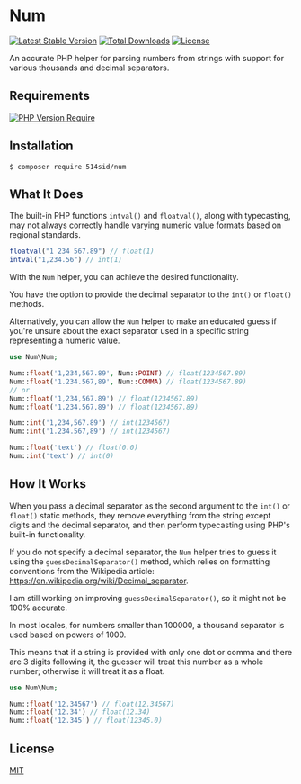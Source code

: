 # Num

[![Latest Stable Version](http://poser.pugx.org/514sid/num/v)](https://packagist.org/packages/514sid/num)
[![Total Downloads](http://poser.pugx.org/514sid/num/downloads)](https://packagist.org/packages/514sid/num)
[![License](http://poser.pugx.org/514sid/num/license)](https://packagist.org/packages/514sid/num)


An accurate PHP helper for parsing numbers from strings with support for various thousands and decimal separators.

## Requirements

[![PHP Version Require](http://poser.pugx.org/514sid/num/require/php)](https://packagist.org/packages/514sid/num)

## Installation

```
$ composer require 514sid/num
```

## What It Does

The built-in PHP functions `intval()` and `floatval()`, along with typecasting, may not always correctly handle varying numeric value formats based on regional standards.

```php
floatval("1 234 567.89") // float(1)
intval("1,234.56") // int(1)
```

With the `Num` helper, you can achieve the desired functionality.

You have the option to provide the decimal separator to the `int()` or `float()` methods.

Alternatively, you can allow the `Num` helper to make an educated guess if you're unsure about the exact separator used in a specific string representing a numeric value.
```php
use Num\Num;

Num::float('1,234,567.89', Num::POINT) // float(1234567.89)
Num::float('1.234.567,89', Num::COMMA) // float(1234567.89)
// or
Num::float('1,234,567.89') // float(1234567.89)
Num::float('1.234.567,89') // float(1234567.89)

Num::int('1,234,567.89') // int(1234567)
Num::int('1.234.567,89') // int(1234567)

Num::float('text') // float(0.0)
Num::int('text') // int(0)
```

## How It Works

When you pass a decimal separator as the second argument to the `int()` or `float()` static methods, they remove everything from the string except digits and the decimal separator, and then perform typecasting using PHP's built-in functionality.

If you do not specify a decimal separator, the `Num` helper tries to guess it using the `guessDecimalSeparator()` method, which relies on formatting conventions from the Wikipedia article: https://en.wikipedia.org/wiki/Decimal_separator.

I am still working on improving `guessDecimalSeparator()`, so it might not be 100% accurate.

In most locales, for numbers smaller than 100000, a thousand separator is used based on powers of 1000.

This means that if a string is provided with only one dot or comma and there are 3 digits following it, the guesser will treat this number as a whole number; otherwise it will treat it as a float.
```php
use Num\Num;

Num::float('12.34567') // float(12.34567)
Num::float('12.34') // float(12.34)
Num::float('12.345') // float(12345.0)
```

## License

[MIT](LICENSE)

